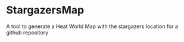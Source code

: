 # StargazersMap
A tool to generate a Heat World Map with the stargazers location for a github repository
